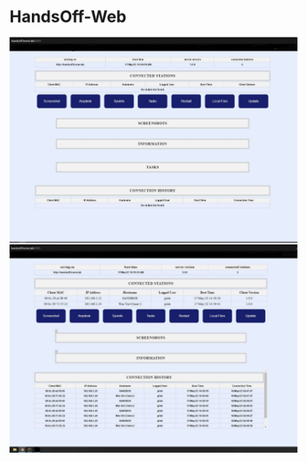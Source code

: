 # HandsOff-Web
![POC-Startup](https://github.com/GShwartz/HandsOff-WEB/blob/main/src/01-startup.JPG) <br />
![POC-Connected Stations](https://github.com/GShwartz/HandsOff-WEB/blob/main/src/02-connected_stations.JPG) <br />


